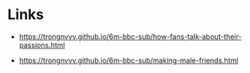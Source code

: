 # Links

- https://trongnvvv.github.io/6m-bbc-sub/how-fans-talk-about-their-passions.html

- https://trongnvvv.github.io/6m-bbc-sub/making-male-friends.html
